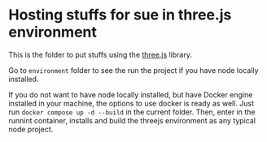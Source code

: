 # Hosting stuffs for sue in three.js environment

This is the folder to put stuffs using the [three.js](https://threejs.org/) library.

Go to `environment` folder to see the run the project if you have node locally installed.

If you do not want to have node locally installed, but have Docker engine installed in your machine, the options to use docker is ready as well. Just run `docker compose up -d --build` in the current folder. Then, enter in the runnint container, installs and build the threejs environment as any typical node project.

